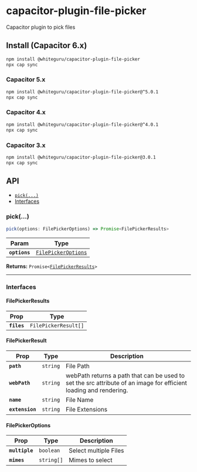 # capacitor-plugin-file-picker

Capacitor plugin to pick files

## Install (Capacitor 6.x)

```bash
npm install @whiteguru/capacitor-plugin-file-picker
npx cap sync
```

### Capacitor 5.x

```bash
npm install @whiteguru/capacitor-plugin-file-picker@^5.0.1
npx cap sync
```

### Capacitor 4.x

```bash
npm install @whiteguru/capacitor-plugin-file-picker@^4.0.1
npx cap sync
```

### Capacitor 3.x

```bash
npm install @whiteguru/capacitor-plugin-file-picker@3.0.1
npx cap sync
```

## API

<docgen-index>

- [`pick(...)`](#pick)
- [Interfaces](#interfaces)

</docgen-index>

<docgen-api>
<!--Update the source file JSDoc comments and rerun docgen to update the docs below-->

### pick(...)

```typescript
pick(options: FilePickerOptions) => Promise<FilePickerResults>
```

| Param         | Type                                                            |
| ------------- | --------------------------------------------------------------- |
| **`options`** | <code><a href="#filepickeroptions">FilePickerOptions</a></code> |

**Returns:** <code>Promise&lt;<a href="#filepickerresults">FilePickerResults</a>&gt;</code>

---

### Interfaces

#### FilePickerResults

| Prop        | Type                            |
| ----------- | ------------------------------- |
| **`files`** | <code>FilePickerResult[]</code> |

#### FilePickerResult

| Prop            | Type                | Description                                                                                                       |
| --------------- | ------------------- | ----------------------------------------------------------------------------------------------------------------- |
| **`path`**      | <code>string</code> | File Path                                                                                                         |
| **`webPath`**   | <code>string</code> | webPath returns a path that can be used to set the src attribute of an image for efficient loading and rendering. |
| **`name`**      | <code>string</code> | File Name                                                                                                         |
| **`extension`** | <code>string</code> | File Extensions                                                                                                   |

#### FilePickerOptions

| Prop           | Type                  | Description           |
| -------------- | --------------------- | --------------------- |
| **`multiple`** | <code>boolean</code>  | Select multiple Files |
| **`mimes`**    | <code>string[]</code> | Mimes to select       |

</docgen-api>
